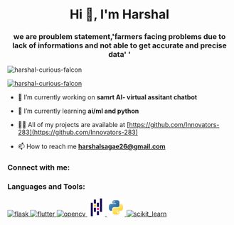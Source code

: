 <h1 align="center">Hi 👋, I'm Harshal</h1>
<h3 align="center">we are proublem statement,'farmers facing problems due to lack of informations and not able to get accurate and precise data' '</h3>

<p align="left"> <img src="https://komarev.com/ghpvc/?username=harshal-curious-falcon&label=Profile%20views&color=0e75b6&style=flat" alt="harshal-curious-falcon" /> </p>

<p align="left"> <a href="https://github.com/ryo-ma/github-profile-trophy"><img src="https://github-profile-trophy.vercel.app/?username=harshal-curious-falcon" alt="harshal-curious-falcon" /></a> </p>

- 🔭 I’m currently working on **samrt AI- virtual assitant chatbot**

- 🌱 I’m currently learning **ai/ml and python**

- 👨‍💻 All of my projects are available at [https://github.com/Innovators-283](https://github.com/Innovators-283)

- 📫 How to reach me **harshalsagae26@gmail.com**

<h3 align="left">Connect with me:</h3>
<p align="left">
</p>

<h3 align="left">Languages and Tools:</h3>
<p align="left"> <a href="https://flask.palletsprojects.com/" target="_blank" rel="noreferrer"> <img src="https://www.vectorlogo.zone/logos/pocoo_flask/pocoo_flask-icon.svg" alt="flask" width="40" height="40"/> </a> <a href="https://flutter.dev" target="_blank" rel="noreferrer"> <img src="https://www.vectorlogo.zone/logos/flutterio/flutterio-icon.svg" alt="flutter" width="40" height="40"/> </a> <a href="https://opencv.org/" target="_blank" rel="noreferrer"> <img src="https://www.vectorlogo.zone/logos/opencv/opencv-icon.svg" alt="opencv" width="40" height="40"/> </a> <a href="https://pandas.pydata.org/" target="_blank" rel="noreferrer"> <img src="https://raw.githubusercontent.com/devicons/devicon/2ae2a900d2f041da66e950e4d48052658d850630/icons/pandas/pandas-original.svg" alt="pandas" width="40" height="40"/> </a> <a href="https://www.python.org" target="_blank" rel="noreferrer"> <img src="https://raw.githubusercontent.com/devicons/devicon/master/icons/python/python-original.svg" alt="python" width="40" height="40"/> </a> <a href="https://scikit-learn.org/" target="_blank" rel="noreferrer"> <img src="https://upload.wikimedia.org/wikipedia/commons/0/05/Scikit_learn_logo_small.svg" alt="scikit_learn" width="40" height="40"/> </a> </p>

